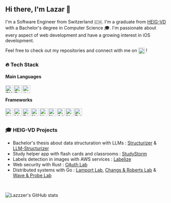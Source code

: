## Hi there, I'm Lazar 👋

I'm a Software Engineer from Switzerland 🇨🇭. I'm a graduate from [HEIG-VD](https://heig-vd.ch/) with a Bachelor's degree in Computer Science 🎓. 
I'm passionate about every aspect of web development and have a growing interest in iOS development.

Feel free to check out my repositories and connect with me on <a href="https://www.linkedin.com/in/lazar-pavicevic" target="blank"><img align="top" alt="LinkedIn" height="20px" src="https://img.shields.io/badge/LinkedIn-0077B5?style=for-the-badge&logo=linkedin&logoColor=white" /></a> !

### 🔥 Tech Stack

#### Main Languages
<img align="left" alt="PHP" height="24px" src="https://cdn.jsdelivr.net/gh/devicons/devicon@latest/icons/php/php-original.svg" />
<img align="left" alt="Typescript" height="24px" src="https://cdn.jsdelivr.net/gh/devicons/devicon/icons/typescript/typescript-original.svg" />
<img align="left" alt="Java" height="24px" src="https://cdn.jsdelivr.net/gh/devicons/devicon/icons/java/java-original.svg" />

<br/>

#### Frameworks

<img align="left" alt="Laravel" height="24px" src="https://cdn.jsdelivr.net/gh/devicons/devicon@latest/icons/laravel/laravel-original.svg" />
<img align="left" alt="Livewire" height="24px" src="https://cdn.jsdelivr.net/gh/devicons/devicon@latest/icons/livewire/livewire-original.svg" />
<img align="left" alt="React" height="24px" src="https://cdn.jsdelivr.net/gh/devicons/devicon/icons/react/react-original.svg" />
<img align="left" alt="Next.js" height="24px" src="https://cdn.jsdelivr.net/gh/devicons/devicon/icons/nextjs/nextjs-original.svg" />
<img align="left" alt="Vue" height="24px" src="https://cdn.jsdelivr.net/gh/devicons/devicon/icons/vuejs/vuejs-original.svg" />
<img align="left" alt="Nuxt" height="24px" src="https://cdn.jsdelivr.net/gh/devicons/devicon/icons/nuxtjs/nuxtjs-original.svg" />
<img align="left" alt="Adonis" height="24px" src="https://cdn.jsdelivr.net/gh/devicons/devicon/icons/adonisjs/adonisjs-original.svg" />
<img align="left" alt="Nest" height="24px" src="https://cdn.jsdelivr.net/gh/devicons/devicon@latest/icons/nestjs/nestjs-original.svg" />
<img align="left" alt="TailwindCSS" height="24px" src="https://cdn.jsdelivr.net/gh/devicons/devicon@latest/icons/tailwindcss/tailwindcss-original.svg" />

<br/>
<br/>

### 🎓 HEIG-VD Projects

* Bachelor's thesis about data structuration with LLMs :
[Structurizer](https://github.com/Lazzzer/structurizer) & [LLM-Structurizer](https://github.com/Lazzzer/llm-structurizer)
* Study helper app with flash cards and classrooms : [StudyStorm](https://github.com/StudyStorm)
* Labels detection in images with AWS services : [Labelize](https://github.com/AMT-TEAM07/Labelize)
* Web security with Rust : [OAuth Lab](https://github.com/Lazzzer/slh-labo2)
* Distributed systems with Go : [Lamport Lab](https://github.com/Lazzzer/labo1-sdr), [Changs & Roberts Lab](https://github.com/Lazzzer/labo3-sdr) & [Wave & Probe Lab](https://github.com/Lazzzer/labo4-sdr)

<br/>

![Lazzzer's GitHub stats](https://github-readme-stats.vercel.app/api?username=lazzzer&show_icons=true&theme=dark)

